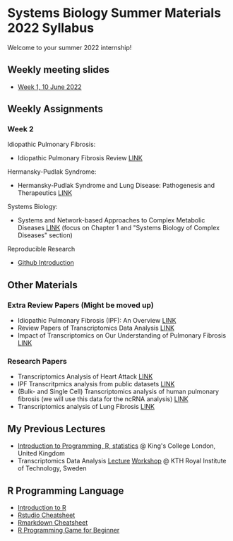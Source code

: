 # Systems Biology Summer Materials 2022 Syllabus

Welcome to your summer 2022 internship!

## Weekly meeting slides
* [Week 1, 10 June 2022](https://github.com/muharif/summer2022/blob/main/WeeklyMeeting/Week1.pptx?raw=true)

## Weekly Assignments
### Week 2
Idiopathic Pulmonary Fibrosis:
* Idiopathic Pulmonary Fibrosis Review [LINK](https://github.com/muharif/summer2022/blob/main/ReadingMaterials/IdiopathicPulmonaryFibrosis.pdf)

Hermansky-Pudlak Syndrome:
* Hermansky-Pudlak Syndrome and Lung Disease: Pathogenesis and Therapeutics [LINK](https://github.com/muharif/summer2022/blob/main/ReadingMaterials/HermanskyPudlakSyndromeandLungDiseasePathogenesisandTherapeutics.pdf)

Systems Biology:
* Systems and Network-based Approaches to Complex Metabolic Diseases [LINK](https://kth.diva-portal.org/smash/get/diva2:1554002/FULLTEXT01.pdf) (focus on Chapter 1 and "Systems Biology of Complex Diseases" section)

Reproducible Research
* [Github Introduction](https://lab.github.com/githubtraining/introduction-to-github)

## Other Materials
### Extra Review Papers (Might be moved up)
* Idiopathic Pulmonary Fibrosis (IPF): An Overview [LINK](https://github.com/muharif/summer2022/blob/main/ReadingMaterials/IdiopathicPulmonaryFibrosis.pdf)
* Review Papers of Transcriptomics Data Analysis [LINK](https://github.com/muharif/summer2022/blob/main/ReadingMaterials/Computational%20methods%20for%20transcriptome.pdf)
* Impact of Transcriptomics on Our Understanding of Pulmonary Fibrosis [LINK](https://github.com/muharif/summer2022/blob/main/ReadingMaterials/Impact%20of%20Transcriptomics%20on%20Our%20Understanding%20of%20Pulmonary%20Fibrosis.pdf)

### Research Papers
* Transcriptomics Analysis of Heart Attack [LINK](https://github.com/muharif/summer2022/blob/main/ReadingMaterials/Integrative%20transcriptomic%20analysis%20of%20tissue-specific%20metabolic%20crosstalk%20after%20myocardial%20infarction.pdf)
* IPF Transcritpmics analysis from public datasets [LINK](https://github.com/muharif/summer2022/blob/main/ReadingMaterials/Cluster%20analysis%20of%20transcriptomic%20datasets%20to%20identify.pdf)
* (Bulk- and Single Cell) Transcriptomics analysis of human pulmonary fibrosis (we will use this data for the ncRNA analysis) [LINK](https://github.com/muharif/summer2022/blob/main/ReadingMaterials/Single-Cell%20Transcriptomic%20Analysis%20of%20Human%20Lung%20Provides%20Insights%20into%20the%20Pathobiology%20of%20Pulmonary%20Fibrosis.pdf)
* Transcriptomics analysis of Lung Fibrosis [LINK](https://github.com/muharif/summer2022/blob/main/ReadingMaterials/SpontaneousLungFibrosisResolutionRevealsNovelAntifibroticRegulators.pdf)

## My Previous Lectures
* [Introduction to Programming, R, statistics](https://kcl2021.sysmedicine.com/) @ King's College London, United Kingdom
* Transcriptomics Data Analysis [Lecture](https://raw.githubusercontent.com/sysmedicine/phd2020/master/transcriptomics/slides/transcriptomics_phd2020.pptx) [Workshop](https://github.com/sysmedicine/phd2020/tree/master/transcriptomics) @ KTH Royal Institute of Technology, Sweden

## R Programming Language
* [Introduction to R](https://cran.r-project.org/doc/manuals/r-release/R-intro.pdf)
* [Rstudio Cheatsheet](https://raw.githubusercontent.com/rstudio/cheatsheets/main/rstudio-ide.pdf)
* [Rmarkdown Cheatsheet](https://github.com/rstudio/cheatsheets/blob/main/rmarkdown-2.0.pdf)
* [R Programming Game for Beginner](https://betabit.wiki/en/)